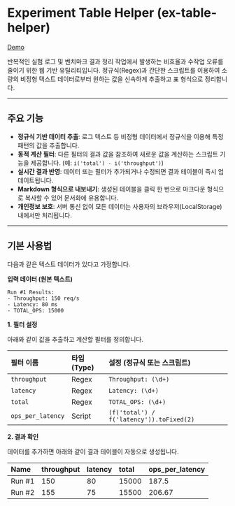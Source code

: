 # Experiment Table Helper (ex-table-helper)

[Demo](https://cg10036.github.io/ex-table-helper/)

반복적인 실험 로그 및 벤치마크 결과 정리 작업에서 발생하는 비효율과 수작업 오류를 줄이기 위한 웹 기반 유틸리티입니다. 정규식(Regex)과 간단한 스크립트를 이용하여 소량의 비정형 텍스트 데이터로부터 원하는 값을 신속하게 추출하고 표 형식으로 정리합니다.

-----

## 주요 기능

  * **정규식 기반 데이터 추출**: 로그 텍스트 등 비정형 데이터에서 정규식을 이용해 특정 패턴의 값을 추출합니다.
  * **동적 계산 필터**: 다른 필터의 결과 값을 참조하여 새로운 값을 계산하는 스크립트 기능을 제공합니다. (예: `i('total') - i('throughput')`)
  * **실시간 결과 반영**: 데이터 또는 필터가 추가되거나 수정되면 결과 테이블이 즉시 업데이트됩니다.
  * **Markdown 형식으로 내보내기**: 생성된 테이블을 클릭 한 번으로 마크다운 형식으로 복사할 수 있어 문서화에 유용합니다.
  * **개인정보 보호**: 서버 통신 없이 모든 데이터는 사용자의 브라우저(LocalStorage) 내에서만 처리됩니다.

-----

## 기본 사용법

다음과 같은 텍스트 데이터가 있다고 가정합니다.

**입력 데이터 (원본 텍스트)**

```text
Run #1 Results:
- Throughput: 150 req/s
- Latency: 80 ms
- TOTAL_OPS: 15000
```

**1. 필터 설정**

아래와 같이 값을 추출하고 계산할 필터를 정의합니다.

| 필터 이름 | 타입(Type) | 설정 (정규식 또는 스크립트) |
| :--- | :--- | :--- |
| `throughput` | Regex | `Throughput: (\d+)` |
| `latency` | Regex | `Latency: (\d+)` |
| `total` | Regex | `TOTAL_OPS: (\d+)` |
| `ops_per_latency` | Script | `(f('total') / f('latency')).toFixed(2)` |

**2. 결과 확인**

데이터를 추가하면 아래와 같이 결과 테이블이 자동으로 생성됩니다.

| Name | throughput | latency | total | ops\_per\_latency |
| :--- | :--- | :--- | :--- | :--- |
| Run \#1 | 150 | 80 | 15000 | 187.5 |
| Run \#2 | 155 | 75 | 15500 | 206.67 |
